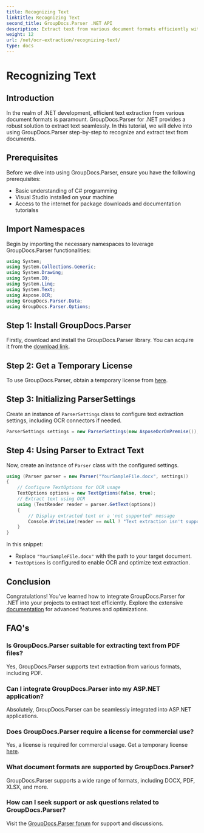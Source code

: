 ```yaml
---
title: Recognizing Text
linktitle: Recognizing Text
second_title: GroupDocs.Parser .NET API
description: Extract text from various document formats efficiently with GroupDocs.Parser for .NET. Easy integration and powerful OCR capabilities.
weight: 12
url: /net/ocr-extraction/recognizing-text/
type: docs
---
```

# Recognizing Text

## Introduction
In the realm of .NET development, efficient text extraction from various document formats is paramount. GroupDocs.Parser for .NET provides a robust solution to extract text seamlessly. In this tutorial, we will delve into using GroupDocs.Parser step-by-step to recognize and extract text from documents.
## Prerequisites
Before we dive into using GroupDocs.Parser, ensure you have the following prerequisites:
- Basic understanding of C# programming
- Visual Studio installed on your machine
- Access to the internet for package downloads and documentation tutorialss

## Import Namespaces
Begin by importing the necessary namespaces to leverage GroupDocs.Parser functionalities:
```csharp
using System;
using System.Collections.Generic;
using System.Drawing;
using System.IO;
using System.Linq;
using System.Text;
using Aspose.OCR;
using GroupDocs.Parser.Data;
using GroupDocs.Parser.Options;
```
## Step 1: Install GroupDocs.Parser
Firstly, download and install the GroupDocs.Parser library. You can acquire it from the [download link](https://releases.groupdocs.com/parser/net/).
## Step 2: Get a Temporary License
To use GroupDocs.Parser, obtain a temporary license from [here](https://purchase.groupdocs.com/temporary-license/).
## Step 3: Initializing ParserSettings
Create an instance of `ParserSettings` class to configure text extraction settings, including OCR connectors if needed.
```csharp
ParserSettings settings = new ParserSettings(new AsposeOcrOnPremise());
```
## Step 4: Using Parser to Extract Text
Now, create an instance of `Parser` class with the configured settings.
```csharp
using (Parser parser = new Parser("YourSampleFile.docx", settings))
{
    // Configure TextOptions for OCR usage
    TextOptions options = new TextOptions(false, true);
    // Extract text using OCR
    using (TextReader reader = parser.GetText(options))
    {
        // Display extracted text or a 'not supported' message
        Console.WriteLine(reader == null ? "Text extraction isn't supported" : reader.ReadToEnd());
    }
}
```
In this snippet:
- Replace `"YourSampleFile.docx"` with the path to your target document.
- `TextOptions` is configured to enable OCR and optimize text extraction.

## Conclusion
Congratulations! You've learned how to integrate GroupDocs.Parser for .NET into your projects to extract text efficiently. Explore the extensive [documentation](https://tutorials.groupdocs.com/parser/net/) for advanced features and optimizations.

## FAQ's
### Is GroupDocs.Parser suitable for extracting text from PDF files?
Yes, GroupDocs.Parser supports text extraction from various formats, including PDF.
### Can I integrate GroupDocs.Parser into my ASP.NET application?
Absolutely, GroupDocs.Parser can be seamlessly integrated into ASP.NET applications.
### Does GroupDocs.Parser require a license for commercial use?
Yes, a license is required for commercial usage. Get a temporary license [here](https://purchase.groupdocs.com/temporary-license/).
### What document formats are supported by GroupDocs.Parser?
GroupDocs.Parser supports a wide range of formats, including DOCX, PDF, XLSX, and more.
### How can I seek support or ask questions related to GroupDocs.Parser?
Visit the [GroupDocs.Parser forum](https://forum.groupdocs.com/c/parser/17) for support and discussions.
